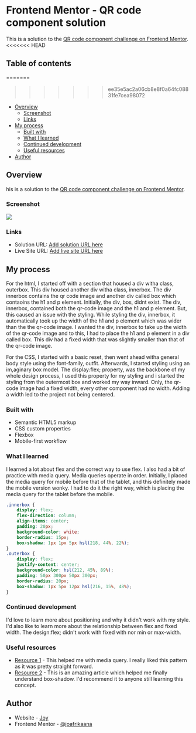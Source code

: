 # Frontend Mentor - QR code component solution

This is a solution to the [QR code component challenge on Frontend Mentor](https://www.frontendmentor.io/challenges/qr-code-component-iux_sIO_H). 
<<<<<<< HEAD

## Table of contents
=======
>>>>>>> ee35e5ac2a06cb8e8f0a64fc08831fe7cea98072

- [Overview](#overview)
  - [Screenshot](#screenshot)
  - [Links](#links)
- [My process](#my-process)
  - [Built with](#built-with)
  - [What I learned](#what-i-learned)
  - [Continued development](#continued-development)
  - [Useful resources](#useful-resources)
- [Author](#author)



## Overview
his is a solution to the [QR code component challenge on Frontend Mentor](https://www.frontendmentor.io/challenges/qr-code-component-iux_sIO_H).

### Screenshot

![](screenshot.png)

### Links

- Solution URL: [Add solution URL here](https://your-solution-url.com)
- Live Site URL: [Add live site URL here](https://qr-code-component-main-ten-dun.vercel.app/)

## My process

For the html, I started off with a section that housed a div witha  class, outerbox. This div housed another div witha class, innerbox. The div innerbox contains the qr code image and another div called box which contaoins the h1 and p element. Initially, the div, bos, didnt exist. The div, innerbox, contained both the qr-code image and the h1 and p element. But, this caused an issue with the styling. While styling the div, innerbox, it automatically took up the width of the h1 and p element which was wider than the the qr-code image. I wanted the div, innerbox to take up the width of the qr-code image and to this, I had to place the h1 and p element in a div called box. This div had a fixed width that was slightly smaller than that of the qr-code image. 

For the CSS, I started with a basic reset, then went ahead witha general body style using the font-family, outfit. Afterwards, I started styling using an im,aginary box model. The display:flex; property, was the backbone of my whole design process, I used this property for my styling and i started the styling from the outermost box and worked my way inward. Only, the qr-code image had a fixed width, every other component had no width. Adding a width led to the project not being centered. 

### Built with

- Semantic HTML5 markup
- CSS custom properties
- Flexbox
- Mobile-first workflow

### What I learned

I learned a lot about flex and the correct way to use flex. I also had a bit of practice with media query. Media queries operate in order. Initially, I placed the media query for mobile before that of the tablet, and this definitely made the mobile version wonky. I had to do it the right way, which is placing the media query for the tablet before the mobile. 

```css
.innerbox {
    display: flex;
    flex-direction: column;
    align-items: center;
    padding: 20px;
    background-color: white;
    border-radius: 15px;
    box-shadow: 1px 1px 5px hsl(218, 44%, 22%);
}
.outerbox {
    display: flex;
    justify-content: center;
    background-color: hsl(212, 45%, 89%);
    padding: 50px 300px 50px 300px;
    border-radius: 20px;
    box-shadow: 1px 5px 12px hsl(216, 15%, 48%);
}
```

### Continued development

I'd love to learn more about positioning and why it didn't work with my style. I'd also like to learn more about the relationship between flex and fixed width. The design:flex; didn't work with fixed with nor min or max-width. 

### Useful resources

- [Resource 1](https://developer.mozilla.org/en-US/docs/Learn/CSS/CSS_layout/Media_queries) - This helped me with media query. I really liked this pattern as it was pretty straight forward.
- [Resource 2](https://developer.mozilla.org/en-US/docs/Web/CSS/box-shadow) - This is an amazing article which helped me finally understand box-shadow. I'd recommend it to anyone still learning this concept.

## Author

- Website - [Joy](https://www.your-site.com)
- Frontend Mentor - [@joafrikaana](https://www.frontendmentor.io/profile/yourusername)

